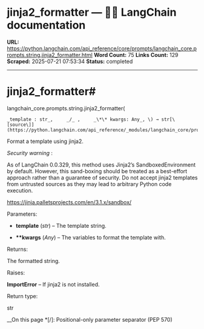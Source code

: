 # jinja2_formatter — 🦜🔗 LangChain  documentation

**URL:** https://python.langchain.com/api_reference/core/prompts/langchain_core.prompts.string.jinja2_formatter.html
**Word Count:** 75
**Links Count:** 129
**Scraped:** 2025-07-21 07:53:34
**Status:** completed

---

# jinja2\_formatter\#

langchain\_core.prompts.string.jinja2\_formatter\(

    _template : str_,     _/_ ,     _\*\* kwargs: Any_, \) → str[\[source\]](https://python.langchain.com/api_reference/_modules/langchain_core/prompts/string.html#jinja2_formatter)\#     

Format a template using jinja2.

_Security warning_ :     

As of LangChain 0.0.329, this method uses Jinja2’s SandboxedEnvironment by default. However, this sand-boxing should be treated as a best-effort approach rather than a guarantee of security. Do not accept jinja2 templates from untrusted sources as they may lead to arbitrary Python code execution.

<https://jinja.palletsprojects.com/en/3.1.x/sandbox/>

Parameters:     

  * **template** \(_str_\) – The template string.

  * **\*\*kwargs** \(_Any_\) – The variables to format the template with.

Returns:     

The formatted string.

Raises:     

**ImportError** – If jinja2 is not installed.

Return type:     

str

__On this page   *[/]: Positional-only parameter separator (PEP 570)